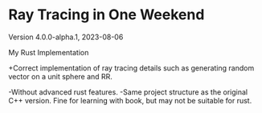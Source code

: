 # Ray Tracing in One Weekend

Version 4.0.0-alpha.1, 2023-08-06

My Rust Implementation

+Correct implementation of ray tracing details such as generating random vector on a unit sphere and RR.

-Without advanced rust features.
-Same project structure as the original C++ version. Fine for learning with book, but may not be suitable for rust.
